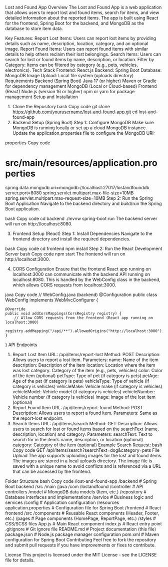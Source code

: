 Lost and Found App
Overview
The Lost and Found App is a web application that allows users to report lost and found items, search for items, and view detailed information about the reported items. The app is built using React for the frontend, Spring Boot for the backend, and MongoDB as the database to store item data.

Key Features:
Report Lost Items: Users can report lost items by providing details such as name, description, location, category, and an optional image.
Report Found Items: Users can report found items with similar details to help others reclaim their lost belongings.
Search Items: Users can search for lost or found items by name, description, or location.
Filter by Category: Items can be filtered by category (e.g., pets, vehicles, electronics).
Tech Stack
Frontend: React.js
Backend: Spring Boot
Database: MongoDB
Image Upload: Local file system (uploads directory)
Requirements
Backend (Spring Boot)
Java 17 (or higher)
Maven or Gradle for dependency management
MongoDB (Local or Cloud-based)
Frontend (React)
Node.js (version 16 or higher)
npm or yarn for package management
Setup and Installation

1. Clone the Repository
   bash
   Copy code
   git clone https://github.com/yourusername/lost-and-found-app.git
   cd lost-and-found-app
2. Backend Setup (Spring Boot)
   Step 1: Configure MongoDB
   Make sure MongoDB is running locally or set up a cloud MongoDB instance. Update the application.properties file to configure the MongoDB URI:

properties
Copy code

# src/main/resources/application.properties

spring.data.mongodb.uri=mongodb://localhost:27017/lostandfounddb
server.port=8080
spring.servlet.multipart.max-file-size=10MB
spring.servlet.multipart.max-request-size=10MB
Step 2: Run the Spring Boot Application
Navigate to the backend directory and build/run the Spring Boot application.

bash
Copy code
cd backend
./mvnw spring-boot:run
The backend server will run on http://localhost:8080.

3. Frontend Setup (React)
   Step 1: Install Dependencies
   Navigate to the frontend directory and install the required dependencies.

bash
Copy code
cd frontend
npm install
Step 2: Run the React Development Server
bash
Copy code
npm start
The frontend will run on http://localhost:3000.

4. CORS Configuration
   Ensure that the frontend React app running on localhost:3000 can communicate with the backend API running on localhost:8080. This is handled by the WebConfig class in the backend, which allows CORS requests from localhost:3000.

java
Copy code
// WebConfig.java (backend)
@Configuration
public class WebConfig implements WebMvcConfigurer {

    @Override
    public void addCorsMappings(CorsRegistry registry) {
        // Allow CORS requests from the frontend (React app running on localhost:3000)
        registry.addMapping("/api/**").allowedOrigins("http://localhost:3000");
    }

}
API Endpoints

1. Report Lost Item
   URL: /api/items/report-lost
   Method: POST
   Description: Allows users to report a lost item.
   Parameters:
   name: Name of the item
   description: Description of the item
   location: Location where the item was lost
   category: Category of the item (e.g., pets, vehicles)
   color: Color of the item (optional)
   petType: Type of pet (if category is pets)
   petAge: Age of the pet (if category is pets)
   vehicleType: Type of vehicle (if category is vehicles)
   vehicleMake: Vehicle make (if category is vehicles)
   vehicleModel: Vehicle model (if category is vehicles)
   vehicleNumber: Vehicle number (if category is vehicles)
   image: Image of the lost item (optional)
2. Report Found Item
   URL: /api/items/report-found
   Method: POST
   Description: Allows users to report a found item.
   Parameters: Same as the report-lost endpoint.
3. Search Items
   URL: /api/items/search
   Method: GET
   Description: Allows users to search for lost or found items based on the searchText (name, description, location) and category.
   Parameters:
   searchText: Text to search for in the item’s name, description, or location (optional)
   category: Category of the item (optional)
   Example Search Request:
   bash
   Copy code
   GET /api/items/search?searchText=dog&category=pets
   File Upload
   The app supports uploading images for the lost and found items. The images are stored in a local uploads directory. The image file is saved with a unique name to avoid conflicts and is referenced via a URL that can be accessed by the frontend.

Folder Structure
bash
Copy code
/lost-and-found-app
/backend # Spring Boot backend
/src
/main
/java
/com
/lostandfound
/controller # API controllers
/model # MongoDB data models (Item, etc.)
/repository # Database interfaces and implementations
/service # Business logic and services
/config # Application configuration
/resources
application.properties # Configuration file for Spring Boot
/frontend # React frontend
/src
/components # Reusable React components (Header, Footer, etc.)
/pages # Page components (HomePage, ReportPage, etc.)
/styles # CSS/SCSS files
App.js # Main React component
index.js # React entry point
.gitignore # Git ignore file
README.md # Project documentation (this file)
package.json # Node.js package manager configuration
pom.xml # Maven configuration for Spring Boot
Contributing
Feel free to fork the repository and submit pull requests if you have improvements or fixes to contribute.

License
This project is licensed under the MIT License - see the LICENSE file for details.
